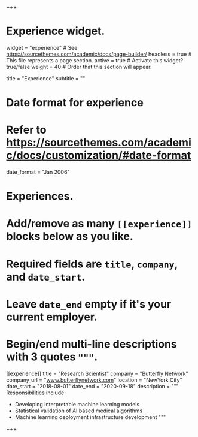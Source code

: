 +++
# Experience widget.
widget = "experience"  # See https://sourcethemes.com/academic/docs/page-builder/
headless = true  # This file represents a page section.
active = true  # Activate this widget? true/false
weight = 40  # Order that this section will appear.

title = "Experience"
subtitle = ""

# Date format for experience
#   Refer to https://sourcethemes.com/academic/docs/customization/#date-format
date_format = "Jan 2006"

# Experiences.
#   Add/remove as many `[[experience]]` blocks below as you like.
#   Required fields are `title`, `company`, and `date_start`.
#   Leave `date_end` empty if it's your current employer.
#   Begin/end multi-line descriptions with 3 quotes `"""`.
[[experience]]
  title = "Research Scientist"
  company = "Butterfly Network"
  company_url = "www.butterflynetwork.com"
  location = "NewYork City"
  date_start = "2018-08-01"
  date_end = "2020-09-18"
  description = """
  Responsibilities include:
  
  * Developing interpretable machine learning models
  * Statistical validation of AI based medical algorithms
  * Machine learning deployment infrastructure development
  """

+++
